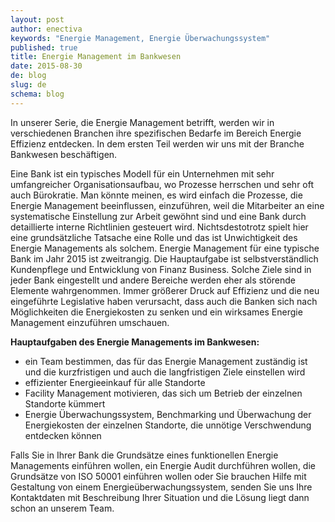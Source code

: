 ```yaml
---
layout: post
author: enectiva
keywords: "Energie Management, Energie Überwachungssystem"
published: true
title: Energie Management im Bankwesen
date: 2015-08-30
de: blog
slug: de
schema: blog
---
```



In unserer Serie, die Energie Management betrifft, werden wir in verschiedenen Branchen ihre spezifischen Bedarfe im Bereich Energie Effizienz entdecken. In dem ersten Teil werden wir uns mit der Branche Bankwesen beschäftigen.

Eine Bank ist ein typisches Modell für ein Unternehmen mit sehr umfangreicher Organisationsaufbau, wo Prozesse herrschen und sehr oft auch Bürokratie. Man könnte meinen, es wird einfach die Prozesse, die Energie Management beeinflussen, einzuführen, weil die Mitarbeiter an eine systematische Einstellung zur Arbeit gewöhnt sind und eine Bank durch detaillierte interne Richtlinien gesteuert wird. Nichtsdestotrotz spielt hier eine grundsätzliche Tatsache eine Rolle und das ist Unwichtigkeit des Energie Managements als solchem. Energie Management für eine typische Bank im Jahr 2015 ist zweitrangig. Die Hauptaufgabe ist selbstverständlich Kundenpflege und Entwicklung von Finanz Business. Solche Ziele sind in jeder Bank eingestellt und andere Bereiche werden eher als störende Elemente wahrgenommen. Immer größerer Druck auf Effizienz und die neu eingeführte Legislative haben verursacht, dass auch die Banken sich nach Möglichkeiten die Energiekosten zu senken und ein wirksames Energie Management einzuführen umschauen. 

**Hauptaufgaben des Energie Managements im Bankwesen:**

- ein Team bestimmen, das für das Energie Management zuständig ist und die kurzfristigen und auch die langfristigen Ziele einstellen wird
- effizienter Energieeinkauf für alle Standorte 
- Facility Management motivieren, das sich um Betrieb der einzelnen Standorte kümmert
- Energie Überwachungssystem, Benchmarking und Überwachung der Energiekosten der einzelnen Standorte, die unnötige Verschwendung entdecken können

Falls Sie in Ihrer Bank die Grundsätze eines funktionellen Energie Managements einführen wollen, ein Energie Audit durchführen wollen, die Grundsätze von ISO 50001 einführen wollen oder Sie brauchen Hilfe mit Gestaltung von einem Energieüberwachungssystem, senden Sie uns Ihre Kontaktdaten mit Beschreibung Ihrer Situation und die Lösung liegt dann schon an unserem Team.
